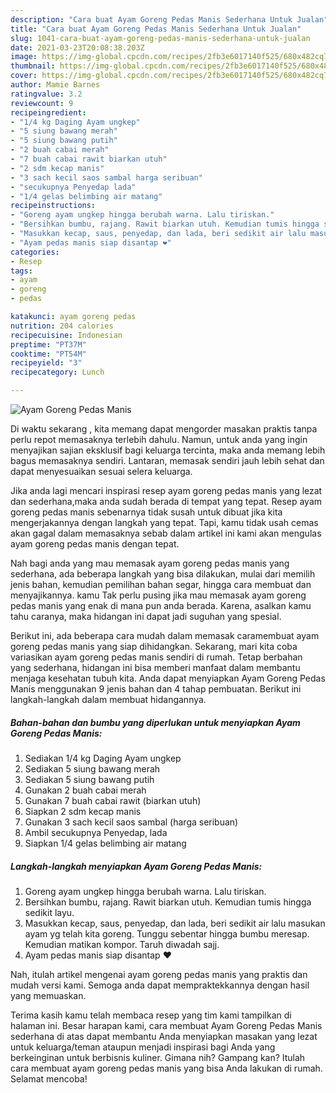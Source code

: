 ```yaml
---
description: "Cara buat Ayam Goreng Pedas Manis Sederhana Untuk Jualan"
title: "Cara buat Ayam Goreng Pedas Manis Sederhana Untuk Jualan"
slug: 1041-cara-buat-ayam-goreng-pedas-manis-sederhana-untuk-jualan
date: 2021-03-23T20:08:38.203Z
image: https://img-global.cpcdn.com/recipes/2fb3e6017140f525/680x482cq70/ayam-goreng-pedas-manis-foto-resep-utama.jpg
thumbnail: https://img-global.cpcdn.com/recipes/2fb3e6017140f525/680x482cq70/ayam-goreng-pedas-manis-foto-resep-utama.jpg
cover: https://img-global.cpcdn.com/recipes/2fb3e6017140f525/680x482cq70/ayam-goreng-pedas-manis-foto-resep-utama.jpg
author: Mamie Barnes
ratingvalue: 3.2
reviewcount: 9
recipeingredient:
- "1/4 kg Daging Ayam ungkep"
- "5 siung bawang merah"
- "5 siung bawang putih"
- "2 buah cabai merah"
- "7 buah cabai rawit biarkan utuh"
- "2 sdm kecap manis"
- "3 sach kecil saos sambal harga seribuan"
- "secukupnya Penyedap lada"
- "1/4 gelas belimbing air matang"
recipeinstructions:
- "Goreng ayam ungkep hingga berubah warna. Lalu tiriskan."
- "Bersihkan bumbu, rajang. Rawit biarkan utuh. Kemudian tumis hingga sedikit layu."
- "Masukkan kecap, saus, penyedap, dan lada, beri sedikit air lalu masukan ayam yg telah kita goreng. Tunggu sebentar hingga bumbu meresap. Kemudian matikan kompor. Taruh diwadah sajj."
- "Ayam pedas manis siap disantap ❤"
categories:
- Resep
tags:
- ayam
- goreng
- pedas

katakunci: ayam goreng pedas 
nutrition: 204 calories
recipecuisine: Indonesian
preptime: "PT37M"
cooktime: "PT54M"
recipeyield: "3"
recipecategory: Lunch

---
```



![Ayam Goreng Pedas Manis](https://img-global.cpcdn.com/recipes/2fb3e6017140f525/680x482cq70/ayam-goreng-pedas-manis-foto-resep-utama.jpg)

Di waktu  sekarang , kita memang dapat mengorder masakan praktis tanpa perlu repot memasaknya terlebih dahulu. Namun, untuk anda yang ingin menyajikan sajian eksklusif bagi keluarga tercinta, maka anda memang lebih bagus memasaknya sendiri. Lantaran, memasak sendiri jauh lebih sehat dan dapat menyesuaikan sesuai selera keluarga.

Jika anda lagi mencari inspirasi resep ayam goreng pedas manis yang lezat dan sederhana,maka anda sudah berada di tempat yang tepat. Resep ayam goreng pedas manis  sebenarnya tidak susah untuk dibuat jika kita mengerjakannya dengan langkah yang tepat. Tapi, kamu tidak usah cemas akan gagal dalam memasaknya 
sebab dalam artikel ini kami akan mengulas ayam goreng pedas manis dengan tepat.  



Nah bagi anda yang mau memasak ayam goreng pedas manis yang sederhana, ada beberapa langkah yang bisa dilakukan, mulai dari memilih jenis bahan, kemudian pemilihan bahan segar, hingga cara membuat dan menyajikannya. kamu Tak perlu pusing jika mau memasak ayam goreng pedas manis yang enak di mana pun anda berada. Karena, asalkan kamu  tahu caranya, maka hidangan ini dapat jadi suguhan yang spesial.

Berikut ini, ada beberapa cara mudah dalam memasak caramembuat ayam goreng pedas manis yang siap dihidangkan. Sekarang, mari kita coba variasikan ayam goreng pedas manis sendiri di rumah. Tetap berbahan yang sederhana, hidangan ini bisa memberi manfaat dalam membantu menjaga kesehatan tubuh kita. Anda dapat menyiapkan Ayam Goreng Pedas Manis menggunakan 9 jenis bahan dan 4 tahap pembuatan. Berikut ini langkah-langkah dalam membuat hidangannya.

<!--inarticleads1-->

##### Bahan-bahan dan bumbu yang diperlukan untuk menyiapkan Ayam Goreng Pedas Manis:

1. Sediakan 1/4 kg Daging Ayam ungkep
1. Sediakan 5 siung bawang merah
1. Sediakan 5 siung bawang putih
1. Gunakan 2 buah cabai merah
1. Gunakan 7 buah cabai rawit (biarkan utuh)
1. Siapkan 2 sdm kecap manis
1. Gunakan 3 sach kecil saos sambal (harga seribuan)
1. Ambil secukupnya Penyedap, lada
1. Siapkan 1/4 gelas belimbing air matang




<!--inarticleads2-->

##### Langkah-langkah menyiapkan Ayam Goreng Pedas Manis:

1. Goreng ayam ungkep hingga berubah warna. Lalu tiriskan.
1. Bersihkan bumbu, rajang. Rawit biarkan utuh. Kemudian tumis hingga sedikit layu.
1. Masukkan kecap, saus, penyedap, dan lada, beri sedikit air lalu masukan ayam yg telah kita goreng. Tunggu sebentar hingga bumbu meresap. Kemudian matikan kompor. Taruh diwadah sajj.
1. Ayam pedas manis siap disantap ❤




Nah, itulah artikel mengenai  ayam goreng pedas manis  yang praktis dan mudah versi kami. Semoga anda dapat mempraktekkannya dengan hasil yang memuaskan. 

Terima kasih kamu telah membaca resep yang tim kami tampilkan di halaman ini. Besar harapan kami, cara membuat  Ayam Goreng Pedas Manis sederhana di atas dapat membantu Anda menyiapkan masakan yang lezat untuk keluarga/teman ataupun menjadi inspirasi bagi Anda yang berkeinginan untuk berbisnis kuliner. Gimana nih? Gampang kan? Itulah cara membuat ayam goreng pedas manis yang bisa Anda lakukan di rumah. Selamat mencoba!

